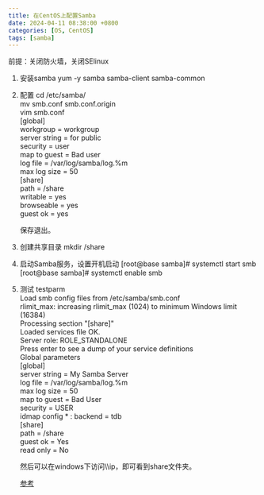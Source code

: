 ```yaml
---
title: 在CentOS上配置Samba
date: 2024-04-11 08:38:00 +0800
categories: [OS, CentOS]
tags: [samba]
---
```


前提：关闭防火墙，关闭SElinux

1. 安装samba
   yum -y samba samba-client samba-common

2. 配置
   cd /etc/samba/  
   mv smb.conf smb.conf.origin  
   vim smb.conf  
   [global]  
   workgroup = workgroup  
   server string = for public   
   security = user  
   map to guest = Bad user  
   log file = /var/log/samba/log.%m  
   max log size = 50  
   [share]  
   path = /share  
   writable = yes  
   browseable = yes  
   guest ok = yes  
   
   保存退出。

3. 创建共享目录
   mkdir /share

4. 启动Samba服务，设置开机启动
   [root@base samba]# systemctl start smb  
   [root@base samba]# systemctl enable smb  

5. 测试
   testparm  
   Load smb config files from /etc/samba/smb.conf  
   rlimit_max: increasing rlimit_max (1024) to minimum Windows limit (16384)  
   Processing section "[share]"  
   Loaded services file OK.  
   Server role: ROLE_STANDALONE  
   Press enter to see a dump of your service definitions  
   Global parameters  
   [global]  
   server string = My Samba Server  
   log file = /var/log/samba/log.%m  
   max log size = 50  
   map to guest = Bad User  
   security = USER  
   idmap config * : backend = tdb  
   [share]  
   path = /share  
   guest ok = Yes  
   read only = No  
   
   然后可以在windows下访问\\\ip，即可看到share文件夹。
   
   [参考](https://www.linuxidc.com/Linux/2017-03/141390.htm)
